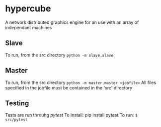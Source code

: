 # hypercube
A network distributed graphics engine for an use with an array of independant machines

## Slave
To run, from the src directory `python -m slave.slave`

## Master
To run, from the src directory `python -m master.master <jobfile>`
All files specified in the jobfile must be contained in the 'src' directory

## Testing
Tests are run throuhg *pytest*
To install: pip install pytest
To run: `$ src/pytest`
